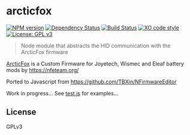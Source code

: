 # arcticfox

[![NPM version](https://badge.fury.io/js/arcticfox.svg)](http://badge.fury.io/js/arcticfox)
[![Dependency Status](https://img.shields.io/gemnasium/hobbyquaker/arcticfox.svg?maxAge=2592000)](https://gemnasium.com/github.com/hobbyquaker/arcticfox)
[![Build Status](https://travis-ci.org/hobbyquaker/arcticfox.svg?branch=master)](https://travis-ci.org/hobbyquaker/arcticfox)
[![XO code style](https://img.shields.io/badge/code_style-XO-5ed9c7.svg)](https://github.com/sindresorhus/xo)
[![License: GPL v3](https://img.shields.io/badge/License-GPL%20v3-blue.svg)](http://www.gnu.org/licenses/gpl-3.0)


> Node module that abstracts the HID communication with the ArcticFox firmware

[ArcticFox](https://github.com/maelstrom2001/ArcticFox) is a Custom Firmware for Joyetech, Wismec and Eleaf battery mods 
by https://nfeteam.org/

Ported to Javascript from https://github.com/TBXin/NFirmwareEditor


Work in progress... See [test.js](test.js) for examples...


## License

GPLv3
